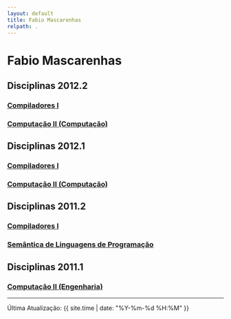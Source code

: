 ```yaml
---
layout: default
title: Fabio Mascarenhas
relpath: .
---
```


Fabio Mascarenhas
=================

Disciplinas 2012.2
------------------

### [Compiladores I](comp)

### [Computação II (Computação)](java)

Disciplinas 2012.1
------------------

### [Compiladores I](comp20121)

### [Computação II (Computação)](java20121)

Disciplinas 2011.2
------------------

### [Compiladores I](comp20112)

### [Semântica de Linguagens de Programação](sem)

Disciplinas 2011.1
------------------

### [Computação II (Engenharia)](mab225)

* * * * *

Última Atualização: {{ site.time | date: "%Y-%m-%d %H:%M" }}

